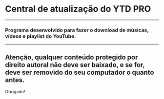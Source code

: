 # Central de atualização do YTD PRO
---
### Programa desenvolvido para fazer o download de músicas, vídeos e playlist do YouTube.
---
## Atenção, qualquer conteúdo protegido por direito autoral não deve ser baixado, e se for, deve ser removido do seu computador o quanto antes.
Obrigado!
